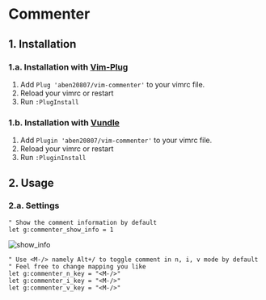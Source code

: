 # Commenter

## 1. Installation
### 1.a. Installation with [Vim-Plug](https://github.com/junegunn/vim-plug)
1. Add `Plug 'aben20807/vim-commenter'` to your vimrc file.
2. Reload your vimrc or restart
3. Run `:PlugInstall`

### 1.b. Installation with [Vundle](https://github.com/VundleVim/Vundle.vim)
1. Add `Plugin 'aben20807/vim-commenter'` to your vimrc file.
2. Reload your vimrc or restart
3. Run `:PluginInstall`

## 2. Usage
### 2.a. Settings
```vim
" Show the comment information by default
let g:commenter_show_info = 1
```
![show\_info](https://imgur.com/x0GGgGd.png)
```vim
" Use <M-/> namely Alt+/ to toggle comment in n, i, v mode by default
" Feel free to change mapping you like
let g:commenter_n_key = "<M-/>"
let g:commenter_i_key = "<M-/>"
let g:commenter_v_key = "<M-/>"
```
